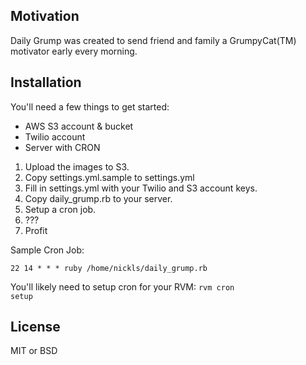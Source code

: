 
## Motivation

Daily Grump was created to send friend and family a GrumpyCat(TM) motivator early every morning.

## Installation

You'll need a few things to get started:
* AWS S3 account & bucket
* Twilio account
* Server with CRON

1. Upload the images to S3.
2. Copy settings.yml.sample to settings.yml
3. Fill in settings.yml with your Twilio and S3 account keys.
4. Copy daily_grump.rb to your server.
5. Setup a cron job.
6. ???
7. Profit

Sample Cron Job:
```
22 14 * * * ruby /home/nickls/daily_grump.rb
```

You'll likely need to setup cron for your RVM:
<code>rvm cron setup</code>

## License

MIT or BSD
